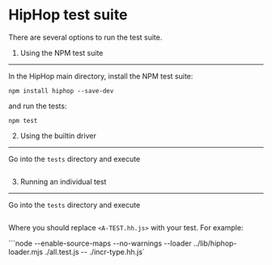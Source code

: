 HipHop test suite
=================

There are several options to run the test suite.

1. Using the NPM test suite
---------------------------

In the HipHop main directory, install the NPM test suite:

```
npm install hiphop --save-dev
```

and run the tests:

```
npm test
```

2. Using the builtin driver
---------------------------

Go into the `tests` directory and execute

```node --enable-source-maps --no-warnings --loader ../lib/hiphop-loader.mjs ./all-test.js
```

3. Running an individual test
-----------------------------

Go into the `tests` directory and execute

```node --enable-source-maps --no-warnings --loader ../lib/hiphop-loader.mjs ./all.test.js -- ./<A-TEST.hh.js>
```

Where you should replace `<A-TEST.hh.js>` with your test. For example:


```node --enable-source-maps --no-warnings --loader ../lib/hiphop-loader.mjs ./all.test.js -- ./incr-type.hh.js`
```

